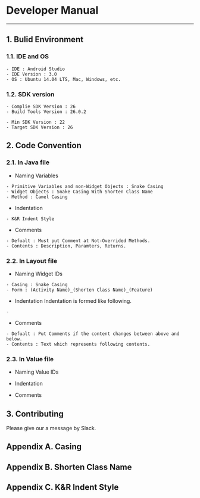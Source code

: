# Developer Manual
-----

## 1. Bulid Environment

### 1.1. IDE and OS
```
- IDE : Android Studio
- IDE Version : 3.0
- OS : Ubuntu 14.04 LTS, Mac, Windows, etc.
```

### 1.2. SDK version
```
- Complie SDK Version : 26
- Build Tools Version : 26.0.2

- Min SDK Version : 22
- Target SDK Version : 26
```

## 2. Code Convention

### 2.1. In Java file

- Naming Variables

```
- Primitive Variables and non-Widget Objects : Snake Casing
- Widget Objects : Snake Casing With Shorten Class Name
- Method : Camel Casing
```

- Indentation

```
- K&R Indent Style
```

- Comments

```
- Defualt : Must put Comment at Not-Overrided Methods.
- Contents : Description, Paramters, Returns.
```

### 2.2. In Layout file

- Naming Widget IDs
```
- Casing : Snake Casing
- Form : (Activity Name)_(Shorten Class Name)_(Feature)
```

- Indentation
Indentation is formed like following.
```
-
```

- Comments
```
- Defualt : Put Comments if the content changes between above and below.
- Contents : Text which represents following contents.
```

### 2.3. In Value file

- Naming Value IDs

- Indentation

- Comments

## 3. Contributing

Please give our a message by Slack.

## Appendix A. Casing

## Appendix B. Shorten Class Name

## Appendix C. K&R Indent Style

